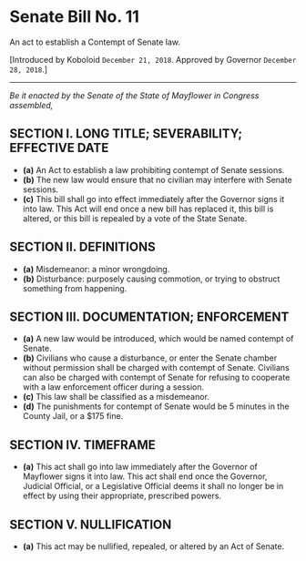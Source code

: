 # Senate Bill No. 11

An act to establish a Contempt of Senate law.

[Introduced by Koboloid `December 21, 2018`. Approved by Governor `December 28, 2018`.]

---

*Be it enacted by the Senate of the State of Mayflower in Congress assembled,*

## SECTION I. LONG TITLE; SEVERABILITY; EFFECTIVE DATE

- **(a)** An Act to establish a law prohibiting contempt of Senate sessions.
- **(b)** The new law would ensure that no civilian may interfere with Senate sessions.
- **(c)** This bill shall go into effect immediately after the Governor signs it into law. This Act will end once a new bill has replaced it, this bill is altered, or this bill is repealed by a vote of the State Senate.

## SECTION II. DEFINITIONS

- **(a)** Misdemeanor: a minor wrongdoing.
- **(b)** Disturbance: purposely causing commotion, or trying to obstruct something from happening.

## SECTION III. DOCUMENTATION; ENFORCEMENT

- **(a)** A new law would be introduced, which would be named contempt of Senate.
- **(b)** Civilians who cause a disturbance, or enter the Senate chamber without permission shall be charged with contempt of Senate. Civilians can also be charged with contempt of Senate for refusing to cooperate with a law enforcement officer during a session.
- **(c)** This law shall be classified as a misdemeanor.
- **(d)** The punishments for contempt of Senate would be 5 minutes in the County Jail, or a $175 fine.

## SECTION IV. TIMEFRAME

- **(a)** This act shall go into law immediately after the Governor of Mayflower signs it into law. This act shall end once the Governor, Judicial Official, or a Legislative Official deems it shall no longer be in effect by using their appropriate, prescribed powers.

## SECTION V. NULLIFICATION

- **(a)** This act may be nullified, repealed, or altered by an Act of Senate.

